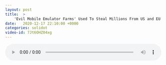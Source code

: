 ```yaml
---
layout: post
title:  >
    'Evil Mobile Emulator Farms' Used To Steal Millions From US and EU Banks
date:   2020-12-17 22:10:00 +0000
categories: solidot
video-id: 7Jt6OHZ04xg
---
```


<audio src="/assets/5cb0862aa7ef050907fcf5cdfb4e0f3f.mp3" style="width: 100%;" controls></audio>

